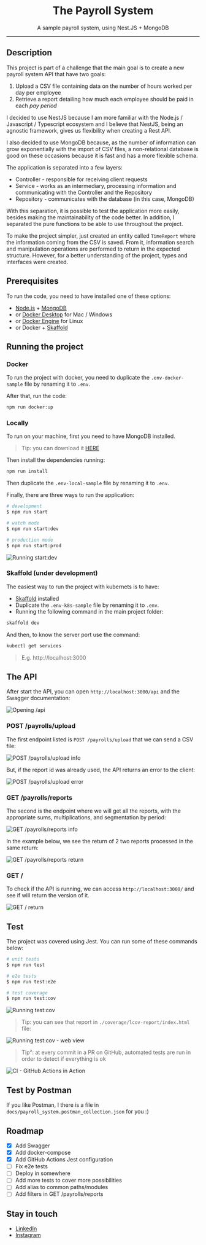 <h1 align="center">
  The Payroll System
</h1>

<p align="center">A sample payroll system, using Nest.JS + MongoDB</p>

____

## Description

This project is part of a challenge that the main goal is to create a new payroll system API that have two goals:

1. Upload a CSV file containing data on the number of hours worked per day per employee
1. Retrieve a report detailing how much each employee should be paid in each _pay period_

I decided to use NestJS because I am more familiar with the Node.js / Javascript / Typescript ecosystem and I believe that NestJS, being an agnostic framework, gives us flexibility when creating a Rest API.

I also decided to use MongoDB because, as the number of information can grow exponentially with the import of CSV files, a non-relational database is good on these occasions because it is fast and has a more flexible schema.

The application is separated into a few layers:

- Controller - responsible for receiving client requests
- Service - works as an intermediary, processing information and communicating with the Controller and the Repository
- Repository - communicates with the database (in this case, MongoDB)

With this separation, it is possible to test the application more easily, besides making the maintainability of the code better. In addition, I separated the pure functions to be able to use throughout the project.

To make the project simpler, just created an entity called `TimeReport` where the information coming from the CSV is saved. From it, information search and manipulation operations are performed to return in the expected structure. However, for a better understanding of the project, types and interfaces were created.

## Prerequisites

To run the code, you need to have installed one of these options:

- [Node.js](https://nodejs.org/en/download/) + [MongoDB](https://www.mongodb.com/try/download/community)
- or [Docker Desktop](https://docs.docker.com/desktop/) for Mac / Windows
- or [Docker Engine](https://docs.docker.com/engine/) for Linux
- or Docker + [Skaffold](https://skaffold.dev/docs/install/)

## Running the project

### Docker

To run the project with docker, you need to duplicate the `.env-docker-sample` file by renaming it to `.env`.

After that, run the code:

```bash
npm run docker:up
```

### Locally

To run on your machine, first you need to have MongoDB installed.

> Tip: you can download it [HERE](https://www.mongodb.com/try/download/community)

Then install the dependencies running:

```bash
npm run install
```

Then duplicate the `.env-local-sample` file by renaming it to `.env`.

Finally, there are three ways to run the application:

```bash
# development
$ npm run start

# watch mode
$ npm run start:dev

# production mode
$ npm run start:prod
```

![Running start:dev](./.github/images/nestjs-start-dev.jpg)

### Skaffold (under development)

The easiest way to run the project with kubernets is to have:
- [Skaffold](https://skaffold.dev/docs/install/) installed
- Duplicate the `.env-k8s-sample` file by renaming it to `.env`.
- Running the following command in the main project folder:

```bash
skaffold dev
```

And then, to know the server port use the command:

```bash
kubectl get services
```

> E.g. http://localhost:3000

## The API

After start the API, you can open `http://localhost:3000/api` and the Swagger documentation:

![Opening /api](./.github/images/swagger.jpg)

### POST /payrolls/upload

The first endpoint listed is `POST /payrolls/upload` that we can send a CSV file:

![POST /payrolls/upload info](./.github/images/post-payrolls-upload.jpg)

But, if the report id was already used, the API returns an error to the client:

![POST /payrolls/upload error](./.github/images/post-payrolls-upload-2.jpg)

### GET /payrolls/reports

The second is the endpoint where we will get all the reports, with the appropriate sums, multiplications, and segmentation by period:

![GET /payrolls/reports info](./.github/images/get-payrolls-reports.jpg)

In the example below, we see the return of 2 two reports processed in the same return:

![GET /payrolls/reports return](./.github/images/get-payrolls-reports-2.jpg)

### GET /

To check if the API is running, we can access `http://localhost:3000/` and see if will return the version of it.

![GET / return](./.github/images/get-root.jpg)

## Test

The project was covered using Jest. You can run some of these commands below:

```bash
# unit tests
$ npm run test

# e2e tests
$ npm run test:e2e

# test coverage
$ npm run test:cov
```

![Running test:cov](./.github/images/jest-cov.jpg)

> Tip: you can see that report in `./coverage/lcov-report/index.html` file:

![Running test:cov - web view](./.github/images/instanbul.jpg)

> Tip²: at every commit in a PR on GitHub, automated tests are run in order to detect if everything is ok

![CI - GitHub Actions in Action](./.github/images/ci-github-actions.jpg)

## Test by Postman

If you like Postman, I there is a file in `docs/payroll_system.postman_collection.json` for you :)

## Roadmap

* [x] Add Swagger
* [x] Add docker-compose
* [x] Add GitHub Actions Jest configuration
* [ ] Fix e2e tests
* [ ] Deploy in somewhere
* [ ] Add more tests to cover more possibilities
* [ ] Add alias to common paths/modules
* [ ] Add filters in GET /payrolls/reports

## Stay in touch

- [LinkedIn](https://www.linkedin.com/in/wenderpmachado/)
- [Instagram](https://www.instagram.com/wenderpmachado/)

